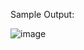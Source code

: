 Sample Output:

![image](https://github.com/user-attachments/assets/3fbe9414-ee81-4b56-9b4e-befbcbc32c5f)


